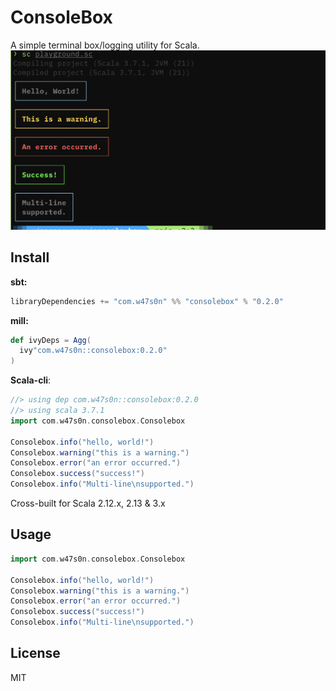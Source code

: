 # ConsoleBox

A simple terminal box/logging utility for Scala.
![screenshot](./docs/playground-sc.png)

## Install

**sbt:**

```scala
libraryDependencies += "com.w47s0n" %% "consolebox" % "0.2.0"
```

**mill:**

```scala
def ivyDeps = Agg(
  ivy"com.w47s0n::consolebox:0.2.0"
)
```

**Scala-cli**:

```scala
//> using dep com.w47s0n::consolebox:0.2.0
//> using scala 3.7.1
import com.w47s0n.consolebox.Consolebox

Consolebox.info("hello, world!")
Consolebox.warning("this is a warning.")
Consolebox.error("an error occurred.")
Consolebox.success("success!")
Consolebox.info("Multi-line\nsupported.")
```

Cross-built for Scala 2.12.x, 2.13 & 3.x

## Usage

```scala
import com.w47s0n.consolebox.Consolebox

Consolebox.info("hello, world!")
Consolebox.warning("this is a warning.")
Consolebox.error("an error occurred.")
Consolebox.success("success!")
Consolebox.info("Multi-line\nsupported.")
```

## License

MIT
